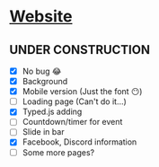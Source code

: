 # [Website](https://cdzungx.github.io)


## UNDER CONSTRUCTION
 - [x] No bug 😂
 - [x] Background
 - [x] Mobile version (Just the font 😶)
 - [ ] Loading page (Can't do it...)
 - [x] Typed.js adding
 - [ ] Countdown/timer for event
 - [ ] Slide in bar
 - [x] Facebook, Discord information
 - [ ] Some more pages?
